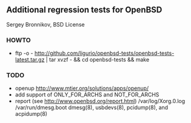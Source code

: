 ## Additional regression tests for OpenBSD 

Sergey Bronnikov, BSD License

### HOWTO

* ftp -o - http://github.com/ligurio/openbsd-tests/openbsd-tests-latest.tar.gz
		| tar xvzf - && cd openbsd-tests && make

### TODO

* openup http://www.mtier.org/solutions/apps/openup/
* add support of ONLY_FOR_ARCHS and NOT_FOR_ARCHS
* report (see http://www.openbsd.org/report.html)
	/var/log/Xorg.0.log
	/var/run/dmesg.boot
	dmesg(8), usbdevs(8), pcidump(8), and acpidump(8)
